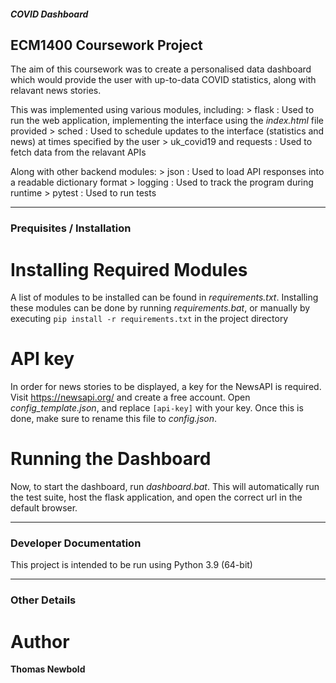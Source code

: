 ##### COVID Dashboard

## ECM1400 Coursework Project

The aim of this coursework was to create a personalised data dashboard which would provide the user with up-to-data COVID statistics, along with relavant news stories.

This was implemented using various modules, including:
	> flask : Used to run the web application, implementing the interface using the *index.html* file provided
	> sched : Used to schedule updates to the interface (statistics and news) at times specified by the user
	> uk_covid19 and requests : Used to fetch data from the relavant APIs

Along with other backend modules:
	> json : Used to load API responses into a readable dictionary format
	> logging : Used to track the program during runtime
	> pytest : Used to run tests

---

### Prequisites / Installation

# Installing Required Modules

A list of modules to be installed can be found in *requirements.txt*. Installing these modules can be done by running *requirements.bat*, or manually by executing `pip install -r requirements.txt` in the project directory

# API key

In order for news stories to be displayed, a key for the NewsAPI is required.
Visit https://newsapi.org/ and create a free account. Open *config_template.json*, and replace `[api-key]` with your key. Once this is done, make sure to rename this file to *config.json*.

# Running the Dashboard

Now, to start the dashboard, run *dashboard.bat*. This will automatically run the test suite, host the flask application, and open the correct url in the default browser.

---

### Developer Documentation

This project is intended to be run using Python 3.9 (64-bit)

---

### Other Details

# Author

**Thomas Newbold**
